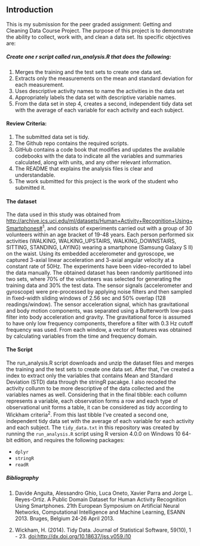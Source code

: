 Introduction
------------

This is my submission for the peer graded assignment: Getting and
Cleaning Data Course Project. The purpose of this project is to
demonstrate the ability to collect, work with, and clean a data set. Its
specific objectives are:

##### Create one r script called run\_analysis.R that does the following:

1.  Merges the training and the test sets to create one data set.
2.  Extracts only the measurements on the mean and standard deviation
    for each measurement.
3.  Uses descriptive activity names to name the activities in the data
    set
4.  Appropriately labels the data set with descriptive variable names.
5.  From the data set in step 4, creates a second, independent tidy data
    set with the average of each variable for each activity and each
    subject.

#### Review Criteria:

1.  The submitted data set is tidy.
2.  The Github repo contains the required scripts.
3.  GitHub contains a code book that modifies and updates the available
    codebooks with the data to indicate all the variables and summaries
    calculated, along with units, and any other relevant information.
4.  The README that explains the analysis files is clear and
    understandable.
5.  The work submitted for this project is the work of the student who
    submitted it.

#### The dataset

The data used in this study was obtained from
<a href="http://archive.ics.uci.edu/ml/datasets/Human+Activity+Recognition+Using+Smartphones#" class="uri">http://archive.ics.uci.edu/ml/datasets/Human+Activity+Recognition+Using+Smartphones#</a><sup>1</sup>,
and consists of experiments carried out with a group of 30 volunteers
within an age bracket of 19-48 years. Each person performed six
activities (WALKING, WALKING\_UPSTAIRS, WALKING\_DOWNSTAIRS, SITTING,
STANDING, LAYING) wearing a smartphone (Samsung Galaxy S II) on the
waist. Using its embedded accelerometer and gyroscope, we captured
3-axial linear acceleration and 3-axial angular velocity at a constant
rate of 50Hz. The experiments have been video-recorded to label the data
manually. The obtained dataset has been randomly partitioned into two
sets, where 70% of the volunteers was selected for generating the
training data and 30% the test data. The sensor signals (accelerometer
and gyroscope) were pre-processed by applying noise filters and then
sampled in fixed-width sliding windows of 2.56 sec and 50% overlap (128
readings/window). The sensor acceleration signal, which has
gravitational and body motion components, was separated using a
Butterworth low-pass filter into body acceleration and gravity. The
gravitational force is assumed to have only low frequency components,
therefore a filter with 0.3 Hz cutoff frequency was used. From each
window, a vector of features was obtained by calculating variables from
the time and frequency domain.

#### The Script

The run\_analysis.R script downloads and unzip the dataset files and
merges the training and the test sets to create one data set. After
that, I’ve created a index to extract only the variables that contains
Mean and Standard Deviation (STD) data through the stringR pacakge. I
also recoded the activity collunm to be more descriptive of the data
collected and the variables names as well. Considering that in the final
tibble: each collumn represents a variable, each observation forms a row
and each type of observational unit forms a table, it can be considered
as tidy according to Wickham criteria<sup>2</sup>. From this last tibble
I’ve created a second one, independent tidy data set with the average of
each variable for each activity and each subject. The `tidy_data.txt` in
this repository was created by running the `run_analysis.R` script using
R version 4.0.0 on Windows 10 64-bit edition, and requires the following
packages:  
- `dplyr`  
- `stringR`  
- `readR`

##### Bibliography

1.  Davide Anguita, Alessandro Ghio, Luca Oneto, Xavier Parra and
    Jorge L. Reyes-Ortiz. A Public Domain Dataset for Human Activity
    Recognition Using Smartphones. 21th European Symposium on Artificial
    Neural Networks, Computational Intelligence and Machine Learning,
    ESANN 2013. Bruges, Belgium 24-26 April 2013.

2.  Wickham, H. (2014). Tidy Data. Journal of Statistical Software,
    59(10), 1 - 23.
    <a href="doi:http://dx.doi.org/10.18637/jss.v059.i10" class="uri">doi:http://dx.doi.org/10.18637/jss.v059.i10</a>
